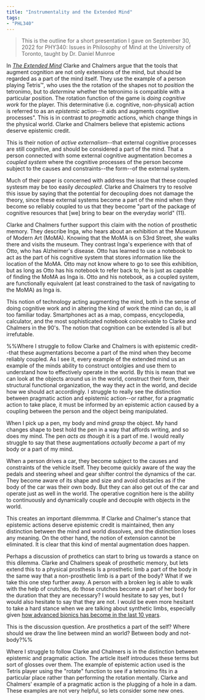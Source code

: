 ```yaml
---
title: "Instrumentality and the Extended Mind"
tags:
- "PHL340"
---
```


> This is the outline for a short presentation I gave on September 30, 2022 for PHY340: Issues in Philosophy of Mind at the University of Toronto, taught by Dr. Daniel Munroe

In [*The Extended Mind*](https://www.jstor.org/stable/3328150) Clarke and Chalmers argue that the tools that augment cognition are not only extensions of the mind, but should be regarded as a part of the mind itself. They use the example of a person playing Tetris™, who uses the the rotation of the shapes not to *position* the tetronimo, but to *determine* whether the tetronimo is compatible with a particular position. The rotation function of the game is *doing cognitive work* for the player. This determinative (i.e. cognitive, non-physical) action is referred to as an *epistemic* action--it aids and augments cognitive processes". This is in contrast to *pragmatic* actions, which change things in the physical world. Clarke and Chalmers believe that epistemic actions deserve epistemic credit.

This is their notion of *active externalism*--that external cognitive processes are still cognitive, and should be considered a part of the mind. That a person connected with some external cognitive augmentation becomes a *coupled system* where the cognitive processes of the person become subject to the causes and constraints--the form--of the external system.

Much of their paper is concerned with address the issue that these coupled systesm may be too easily *decoupled*. Clarke and Chalmers try to resolve this issue by saying that the potential for decoupling does not damage the theory, since these external systems become a part of the mind when they become so reliably coupled to us that they become "part of the package of cognitive resources that [we] bring to bear on the everyday world" (11).

Clarke and Chalmers further support this claim with the notion of prosthetic memory. They describe Inga, who hears about an exhibition at the Museum of Modern Art (MoMA). Knowing that the MoMA is on 53rd Street, she walks there and visits the museum. They contrast Inga's experience with that of Otto, who has Alzheimer's disease. Otto has learned to use a notebook to act as the part of his cognitive system that stores information like the location of the MoMA. Otto may not know where to go to see this exhibition, but as long as Otto has his notebook to refer back to, he is just as capable of finding the MoMA as Inga is. Otto and his notebook, as a coupled system, are functionally equivalent (at least constrained to the task of navigating to the MoMA) as Inga is.

This notion of technology acting augmenting the mind, both in the sense of doing cognitive work and in altering the kind of work the mind can do, is all too familiar today. Smartphones act as a map, compass, encyclopedia, calculator, and the most sophisticated notebook coinceivable to Clarke and Chalmers in the 90's. The notion that cognition can be extended is all but irrefutable.

%%Where I struggle to follow Clarke and Chalmers is with epistemic credit--that these augmentations become a part of the mind when they become reliably coupled. As I see it, every example of the extended mind us an example of the minds ability to construct ontolgies and use them to understand how to effectively operate in the world. By this is mean that we can look at the objects around us in the world, construct their form, their structural functional organization, the way they act in the world, and decide how we should act accordingly. I struggle to really see the distinction between pragmatic action and epistemic action--or rather, for a pragmatic action to take place, it must be informed by an epistemic action caused by a coupling between the person and the object being manipulated.

When I pick up a pen, my body and mind *grasp* the object. My hand changes shape to best hold the pen in a way that affords writing, and so does my mind. The pen *acts as though* it is a part of me. I would really struggle to say that these augmentations *actually become* a part of my body or a part of my mind.

When a person drives a car, they become subject to the causes and constraints of the vehicle itself. They become quickly aware of the way the pedals and steering wheel and gear shifter control the dynamics of the car. They become aware of its shape and size and avoid obstacles as if the body of the car was their own body. But they can also get out of the car and operate just as well in the world. The operative cognition here is the ability to continuously and dynamically couple and decouple with objects in the world. 

This creates an important dilemmma. If Clarke and Chalmer's stance that epistemic actions deserve epistemic credit is maintained, then any distinction between the mind and world dissolves, and the distinction loses any meaning. On the other hand, the notion of extension cannot be eliminated. It is clear that this kind of mental augmentation does happen.

Perhaps a discussion of prothetics can start to bring us towards a stance on this dilemma. Clarke and Chalmers speak of prosthetic memory, but lets extend this to a physical prosthesis Is a prosthetic limb a part of the body in the same way that a non-prosthetic limb is a part of the body? What if we take this one step further away. A person with a broken leg is able to walk with the help of crutches, do those crutches become a part of her body for the duration that they are necessary? I would hesitate to say yes, but I would also hesitate to say that they are not. I would be even more hesitant to take a hard stance when we are talking about synthetic limbs, especially given [how advanced bionics has become in the last 10 years](https://www.youtube.com/watch?v=PLk8Pm_XBJE).

This is the discussion question. Are prosthetics a part of the self? Where should we draw the line between mind an world? Between body and not-body?%%

Where I struggle to follow Clarke and Chalmers is in the distinction between epistemic and pragmatic action. The article itself introduces these terms but sort of glosses over them. The example of epistemic action used is the Tetris player using the "rotate" function to see if a tetronimo fits in a particular place rather than performing the rotation mentally. Clarke and Chalmers' example of a pragmatic action is the plugging of a hole in a dam. These examples are not very helpful, so lets consider some new ones.

